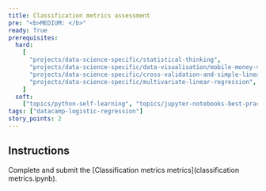 ```yaml
---
title: Classification metrics assessment
pre: "<b>MEDIUM: </b>"
ready: True
prerequisites:
  hard:
    [
      "projects/data-science-specific/statistical-thinking",
      "projects/data-science-specific/data-visualisation/mobile-money-viz",
      "projects/data-science-specific/cross-validation-and-simple-linear-regression",
      "projects/data-science-specific/multivariate-linear-regression",
    ]
  soft:
    ["topics/python-self-learning", "topics/jupyter-notebooks-best-practices"]
tags: ["datacamp-logistic-regression"]
story_points: 2
---
```


## Instructions

Complete and submit the [Classification metrics metrics](classification metrics.ipynb).

